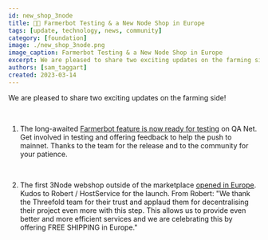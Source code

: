 ```yaml
---
id: new_shop_3node
title: 👩‍🌾 Farmerbot Testing & a New Node Shop in Europe
tags: [update, technology, news, community]
category: [foundation]
image: ./new_shop_3node.png
image_caption: Farmerbot Testing & a New Node Shop in Europe
excerpt: We are pleased to share two exciting updates on the farming side!
authors: [sam_taggart]
created: 2023-03-14
---
```


We are pleased to share two exciting updates on the farming side!

<br/>

1. The long-awaited [Farmerbot feature is now ready for testing](https://forum.threefold.io/t/tf-grid-3-9-farmer-bot-on-qanet/3842) on QA Net. Get involved in testing and offering feedback to help the push to mainnet. Thanks to the team for the release and to the community for your patience.

<br/>

2. The first 3Node webshop outside of the marketplace [opened in Europe](https://forum.threefold.io/t/first-3node-webshop-outside-martketplace-opened-today-in-europe/3841). Kudos to Robert / HostService for the launch. From Robert: "We thank the Threefold team for their trust and applaud them for decentralising their project even more with this step. This allows us to provide even better and more efficient services and we are celebrating this by offering FREE SHIPPING in Europe."